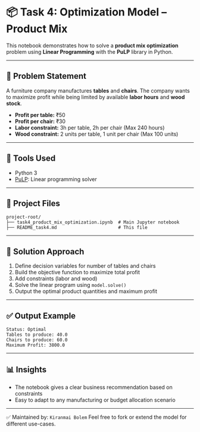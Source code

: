 # 📦 Task 4: Optimization Model – Product Mix

This notebook demonstrates how to solve a **product mix optimization** problem using **Linear Programming** with the **PuLP** library in Python.

---

## 🎯 Problem Statement

A furniture company manufactures **tables** and **chairs**. The company wants to maximize profit while being limited by available **labor hours** and **wood stock**.

* **Profit per table:** ₹50
* **Profit per chair:** ₹30
* **Labor constraint:** 3h per table, 2h per chair (Max 240 hours)
* **Wood constraint:** 2 units per table, 1 unit per chair (Max 100 units)

---

## 🧪 Tools Used

* Python 3
* [PuLP](https://pypi.org/project/PuLP/): Linear programming solver

---

## 📁 Project Files

```
project-root/
├── task4_product_mix_optimization.ipynb  # Main Jupyter notebook
├── README_task4.md                       # This file
```

---

## 🧠 Solution Approach

1. Define decision variables for number of tables and chairs
2. Build the objective function to maximize total profit
3. Add constraints (labor and wood)
4. Solve the linear program using `model.solve()`
5. Output the optimal product quantities and maximum profit

---

## ✅ Output Example

```
Status: Optimal
Tables to produce: 40.0
Chairs to produce: 60.0
Maximum Profit: 3800.0
```

---

## 📊 Insights

* The notebook gives a clear business recommendation based on constraints
* Easy to adapt to any manufacturing or budget allocation scenario

---

✅ Maintained by: `Kiranmai Bolem`
Feel free to fork or extend the model for different use-cases.
